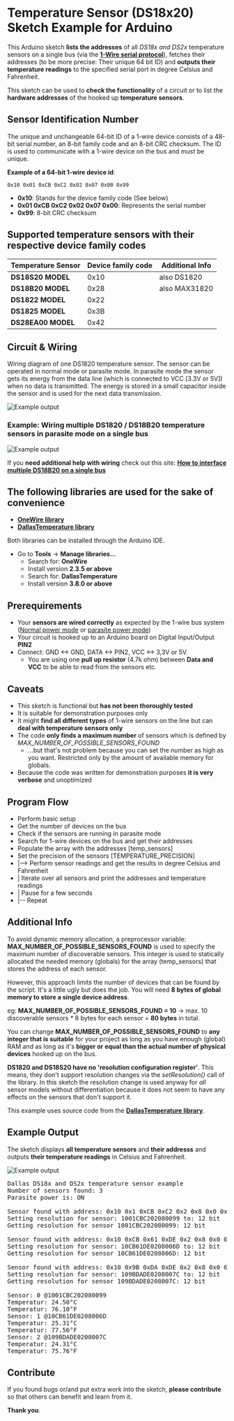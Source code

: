# Temperature Sensor (DS18x20) Sketch Example for Arduino

This Arduino sketch **lists the addresses** of all *DS18x and DS2x* temperature sensors on a single bus (via the [**1-Wire serial protocol**](https://en.wikipedia.org/wiki/1-Wire "1-Wire serial protocol")), fetches their addresses (to be more precise: Their unique 64 bit ID) and **outputs their temperature readings** to the specified serial port in degree Celsius and Fahrenheit.

This sketch can be used to **check the functionality** of a circuit or to list the **hardware addresses** of the hooked up **temperature sensors**.
 

## Sensor Identification Number
The unique and unchangeable 64-bit ID of a 1-wire device consists of a 48-bit serial number, an 8-bit family code and an 8-bit CRC checksum. The ID is used to communicate with a 1-wire device on the bus and *must* be unique.

**Example of a 64-bit 1-wire device id**:

    0x10 0x01 0xCB 0xC2 0x02 0x07 0x00 0x99

- **0x10**: Stands for the device family code (See below)
- **0x01 0xCB 0xC2 0x02 0x07 0x00**: Represents the serial number
- **0x99**: 8-bit CRC checksum

## Supported temperature sensors with their respective device family codes

Temperature Sensor | Device family code | Additional Info
------------------ | ------------------ | ------------------
**DS18S20 MODEL**   |         0x10       |  also DS1820
**DS18B20 MODEL**   |         0x28       |  also MAX31820
**DS1822 MODEL**    |         0x22       |
**DS1825 MODEL**    |         0x3B       |
**DS28EA00 MODEL**  |         0x42       |

## Circuit & Wiring
Wiring diagram of one DS1820 temperature sensor. The sensor can be operated in normal mode or parasite mode. In parasite mode the sensor gets its energy from the data line (which is connected to VCC [3.3V or 5V]) when no data is transmitted. The energy is stored in a small capacitor inside the sensor and is used for the next data transmission.

![Example output](https://raw.githubusercontent.com/pasce/Arduino-DS18x20-DS28x-Temperature-Sensor-EX/master/assets/maxi-dallas_ds1820_and_wiring.png)

### Example: Wiring multiple DS1820 / DS18B20 temperature sensors in parasite mode on a single bus

![Example output](https://raw.githubusercontent.com/pasce/Arduino-DS18x20-DS28x-Temperature-Sensor-EX/master/assets/arduino_ds1820_parasite_mode_wiring_circuit_grey.png)

If you **need additional help with wiring** check out this site: [**How to interface multiple DS18B20 on a single bus**](https://lastminuteengineers.com/multiple-ds18b20-arduino-tutorial/ "How to interface multiple DS18B20 on a single bus") 

## The following libraries are used for the sake of convenience
- [**OneWire library**](https://www.pjrc.com/teensy/td_libs_OneWire.html "OneWire library")
- [**DallasTemperature library**](https://github.com/milesburton/Arduino-Temperature-Control-Library "DallasTemperature library")

Both libraries can be installed through the Arduino IDE.

 - Go to **Tools** -> **Manage libraries...**
	 - Search for: **OneWire**
	 - Install version **2.3.5 or above**
	- Search for: **DallasTemperature**
	- Install version **3.8.0 or above**


## Prerequirements
- Your **sensors are wired correctly** as expected by the 1-wire bus system ([Normal power mode](https://www.tweaking4all.com/wp-content/uploads/2014/03/ds18b20-normal-power-400x184.jpg "Normal mode") or [parasite power mode](https://www.tweaking4all.com/wp-content/uploads/2014/03/ds18b20-parasite-power-400x181.jpg "parasite mode"))
- Your circuit is hooked up to an Arduino board on Digital Input/Output **PIN2**
- Connect: GND <-> GND, DATA <-> PIN2, VCC <-> 3,3V or 5V.
	- You are using one **pull up resistor** (4.7k ohm)  between **Data and VCC** to be able to read from the sensors etc.

## Caveats
 - This sketch is functional but **has not been thoroughly tested**
 - It is suitable for demonstration purposes only
 - It might **find all different types** of 1-wire sensors on the line but can **deal with temperature sensors only** 
 - The code **only finds a maximum number** of sensors which is defined by *MAX\_NUMBER\_OF\_POSSIBLE\_SENSORS\_FOUND*
	 * ...but that's not problem because you can set the number as high as you want. Restricted only by the amount of available memory for globals.
 - Because the code was written for demonstration purposes **it is very verbose** and unoptimized

## Program Flow
 - Perform basic setup
 - Get the number of devices on the bus
 - Check if the sensors are running in parasite mode
 - Search for 1-wire devices on the bus and get their addresses
 - Populate the array with the addresses [temp_sensors]
 - Set the precision of the sensors [TEMPERATURE_PRECISION]
 - |--> Perform sensor readings and get the results in degree Celsius and Fahrenheit
 - | Iterate over all sensors and print the addresses and temperature readings
 - | Pause for a few seconds
 - |-- Repeat

## Additional Info
To avoid dynamic memory allocation, a preprocessor variable: **MAX\_NUMBER\_OF\_POSSIBLE\_SENSORS\_FOUND**
is used to specify the maximum number of discoverable sensors. This integer is used to statically allocated the needed memory (globals) for the array (temp_sensors) that stores the address of each sensor.

However, this approach limits the number of devices that can be found by the script. It's a little ugly but does the job.
You will need **8 bytes of global memory to store a single device address**.

eg: **MAX\_NUMBER\_OF\_POSSIBLE\_SENSORS\_FOUND = 10** -> max. 10 discoverable sensors * 8 bytes for each sensor = **80 bytes** in total.

You can change **MAX\_NUMBER\_OF\_POSSIBLE\_SENSORS\_FOUND** to **any integer that is suitable** for your project as long as you have enough (global) RAM and as long as it's **bigger or equal than the actual number of physical devices** hooked up on the bus.

**DS1820 and DS18S20 have no 'resolution configuration register'**. This means, they don't support resolution changes via the *setResolution()* call of the library. In this sketch the resolution change is used anyway for *all* sensor models without differentiation because it does not seem to have any effects on the sensors that don't support it.

This example uses source code from the [**DallasTemperature library**](https://github.com/milesburton/Arduino-Temperature-Control-Library).

## Example Output
The sketch displays **all temperature sensors** and **their addresss** and outputs **their temperature readings** in Celsius and Fahrenheit.

![Example output](https://raw.githubusercontent.com/pasce/Arduino-DS18x20-DS28x-Temperature-Sensor-EX/master/assets/arduino_ide_dallas_ds1820_temperature_1wire_output.png)

<pre>
Dallas DS18x and DS2x temperature sensor example
Number of sensors found: 3
Parasite power is: ON

Sensor found with address: 0x10 0x1 0xCB 0xC2 0x2 0x8 0x0 0x99
Setting resolution for sensor: 1001CBC202080099 to: 12 bit
Getting resolution for sensor 1001CBC202080099: 12 bit

Sensor found with address: 0x10 0xCB 0x61 0xDE 0x2 0x8 0x0 0x6D
Setting resolution for sensor: 10CB61DE0208006D to: 12 bit
Getting resolution for sensor 10CB61DE0208006D: 12 bit

Sensor found with address: 0x10 0x9B 0xDA 0xDE 0x2 0x8 0x0 0x7C
Setting resolution for sensor: 109BDADE0208007C to: 12 bit
Getting resolution for sensor 109BDADE0208007C: 12 bit

Sensor: 0 @1001CBC202080099
Temperatur: 24.50°C
Temperatur: 76.10°F
Sensor: 1 @10CB61DE0208006D
Temperatur: 25.31°C
Temperatur: 77.56°F
Sensor: 2 @109BDADE0208007C
Temperatur: 24.31°C
Temperatur: 75.76°F
</pre>

## Contribute
If you found bugs or/and put extra work into the sketch, **please contribute** so that others can benefit and learn from it.

**Thank you**.